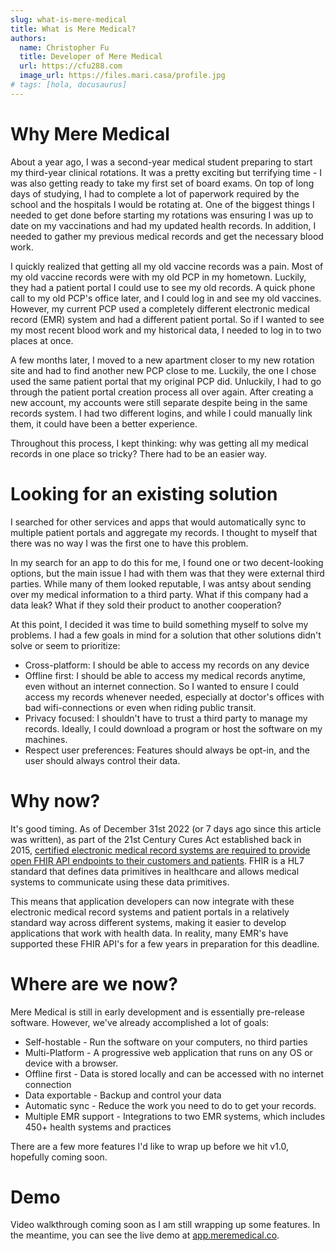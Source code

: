 ```yaml
---
slug: what-is-mere-medical
title: What is Mere Medical?
authors:
  name: Christopher Fu
  title: Developer of Mere Medical
  url: https://cfu288.com
  image_url: https://files.mari.casa/profile.jpg
# tags: [hola, docusaurus]
---
```


# Why Mere Medical

About a year ago, I was a second-year medical student preparing to start my third-year clinical rotations. It was a pretty exciting but terrifying time - I was also getting ready to take my first set of board exams. On top of long days of studying, I had to complete a lot of paperwork required by the school and the hospitals I would be rotating at. One of the biggest things I needed to get done before starting my rotations was ensuring I was up to date on my vaccinations and had my updated health records. In addition, I needed to gather my previous medical records and get the necessary blood work.

I quickly realized that getting all my old vaccine records was a pain. Most of my old vaccine records were with my old PCP in my hometown. Luckily, they had a patient portal I could use to see my old records. A quick phone call to my old PCP's office later, and I could log in and see my old vaccines. However, my current PCP used a completely different electronic medical record (EMR) system and had a different patient portal. So if I wanted to see my most recent blood work and my historical data, I needed to log in to two places at once.

A few months later, I moved to a new apartment closer to my new rotation site and had to find another new PCP close to me. Luckily, the one I chose used the same patient portal that my original PCP did. Unluckily, I had to go through the patient portal creation process all over again. After creating a new account, my accounts were still separate despite being in the same records system. I had two different logins, and while I could manually link them, it could have been a better experience.

Throughout this process, I kept thinking: why was getting all my medical records in one place so tricky? There had to be an easier way.

# Looking for an existing solution

I searched for other services and apps that would automatically sync to multiple patient portals and aggregate my records. I thought to myself that there was no way I was the first one to have this problem.

In my search for an app to do this for me, I found one or two decent-looking options, but the main issue I had with them was that they were external third parties. While many of them looked reputable, I was antsy about sending over my medical information to a third party. What if this company had a data leak? What if they sold their product to another cooperation?

At this point, I decided it was time to build something myself to solve my problems. I had a few goals in mind for a solution that other solutions didn't solve or seem to prioritize:

- Cross-platform: I should be able to access my records on any device
- Offline first: I should be able to access my medical records anytime, even without an internet connection. So I wanted to ensure I could access my records whenever needed, especially at doctor's offices with bad wifi-connections or even when riding public transit.
- Privacy focused: I shouldn't have to trust a third party to manage my records. Ideally, I could download a program or host the software on my machines.
- Respect user preferences: Features should always be opt-in, and the user should always control their data.

# Why now?

It's good timing. As of December 31st 2022 (or 7 days ago since this article was written), as part of the 21st Century Cures Act established back in 2015, [certified electronic medical record systems are required to provide open FHIR API endpoints to their customers and patients](https://www.healthit.gov/buzz-blog/healthit-certification/an-upcoming-milestone-in-our-interoperability-journey). FHIR is a HL7 standard that defines data primitives in healthcare and allows medical systems to communicate using these data primitives.

This means that application developers can now integrate with these electronic medical record systems and patient portals in a relatively standard way across different systems, making it easier to develop applications that work with health data. In reality, many EMR's have supported these FHIR API's for a few years in preparation for this deadline.

# Where are we now?

Mere Medical is still in early development and is essentially pre-release software. However, we've already accomplished a lot of goals:

- Self-hostable - Run the software on your computers, no third parties
- Multi-Platform - A progressive web application that runs on any OS or device with a browser.
- Offline first - Data is stored locally and can be accessed with no internet connection
- Data exportable - Backup and control your data
- Automatic sync - Reduce the work you need to do to get your records.
- Multiple EMR support - Integrations to two EMR systems, which includes 450+ health systems and practices

There are a few more features I'd like to wrap up before we hit v1.0, hopefully coming soon.

# Demo

Video walkthrough coming soon as I am still wrapping up some features. In the meantime, you can see the live demo at [app.meremedical.co](https://app.meremedical.co).
